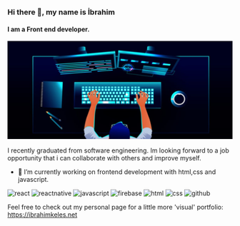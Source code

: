 ### Hi there 👋, my name is İbrahim
#### I am a Front end developer.
<!-- ![I am a Front end developer.](https://t3.ftcdn.net/jpg/03/18/60/62/360_F_318606217_Hk8jo2MVoI33SQOkYrfOF929J7JgIP0P.jpg) -->
![backgroundImage](https://github.com/ibrahimkeles61/ibrahimkeles61/blob/main/backgroundImagejpg.jpg)
<!-- ![good looking view with ai](https://github.com/ibrahimkeles61/ibrahimkeles61/blob/main/Ekran%20g%C3%B6r%C3%BCnt%C3%BCs%C3%BC%202023-09-23%20234504.jpg?raw=true) -->

I recently graduated from software engineering. Im looking forward to a job opportunity that i can collaborate with others and improve myself.

<!-- Skills: REACT / REACT NATIVE / JS / HTML / CSS -->

- 🔭 I’m currently working on frontend development with html,css and javascript. 

![react](https://camo.githubusercontent.com/268ac512e333b69600eb9773a8f80b7a251f4d6149642a50a551d4798183d621/68747470733a2f2f696d672e736869656c64732e696f2f62616467652f52656163742d3230323332413f7374796c653d666f722d7468652d6261646765266c6f676f3d7265616374266c6f676f436f6c6f723d363144414642)
![reactnative](https://camo.githubusercontent.com/689fc63572343021a81617dc4866ae85106433159b19cd3444e16534ecd2e9e7/68747470733a2f2f696d672e736869656c64732e696f2f62616467652f52656163742532304e61746976652d3230323332413f7374796c653d666f722d7468652d6261646765266c6f676f3d7265616374266c6f676f436f6c6f723d363144414642)
![javascript](https://camo.githubusercontent.com/9d07c04bdd98c662d5df9d4e1cc1de8446ffeaebca330feb161f1fb8e1188204/68747470733a2f2f696d672e736869656c64732e696f2f62616467652f4a6176615363726970742d4637444631453f7374796c653d666f722d7468652d6261646765266c6f676f3d6a617661736372697074266c6f676f436f6c6f723d626c61636b)
![firebase](https://camo.githubusercontent.com/b7e7c7218cc77dda60dd84552ffe0f10ce4f035dd7e67e888df2e8d906e478cb/68747470733a2f2f696d672e736869656c64732e696f2f62616467652f46697265626173652d4646434132383f7374796c653d666f722d7468652d6261646765266c6f676f3d6669726562617365266c6f676f436f6c6f723d7768697465266c6162656c436f6c6f723d313031303130)
![html](https://camo.githubusercontent.com/d63d473e728e20a286d22bb2226a7bf45a2b9ac6c72c59c0e61e9730bfe4168c/68747470733a2f2f696d672e736869656c64732e696f2f62616467652f48544d4c352d4533344632363f7374796c653d666f722d7468652d6261646765266c6f676f3d68746d6c35266c6f676f436f6c6f723d7768697465)
![css](https://camo.githubusercontent.com/3a0f693cfa032ea4404e8e02d485599bd0d192282b921026e89d271aaa3d7565/68747470733a2f2f696d672e736869656c64732e696f2f62616467652f435353332d3135373242363f7374796c653d666f722d7468652d6261646765266c6f676f3d63737333266c6f676f436f6c6f723d7768697465)
![github](https://camo.githubusercontent.com/fbc3df79ffe1a99e482b154b29262ecbb10d6ee4ed22faa82683aa653d72c4e1/68747470733a2f2f696d672e736869656c64732e696f2f62616467652f4769744875622d3130303030303f7374796c653d666f722d7468652d6261646765266c6f676f3d676974687562266c6f676f436f6c6f723d7768697465)

Feel free to check out my personal page for a little more 'visual' portfolio: https://ibrahimkeles.net
